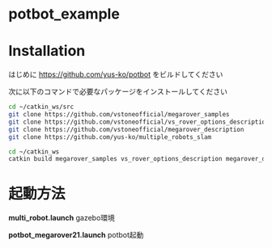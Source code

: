 # potbot_example

# Installation

はじめに https://github.com/yus-ko/potbot をビルドしてください

次に以下のコマンドで必要なパッケージをインストールしてください

```bash
cd ~/catkin_ws/src
git clone https://github.com/vstoneofficial/megarover_samples
git clone https://github.com/vstoneofficial/vs_rover_options_description
git clone https://github.com/vstoneofficial/megarover_description
git clone https://github.com/yus-ko/multiple_robots_slam
```
```bash
cd ~/catkin_ws
catkin build megarover_samples vs_rover_options_description megarover_description multiple_robots_slam
```

# 起動方法

**multi_robot.launch**
gazebo環境
  
**potbot_megarover21.launch**
potbot起動

